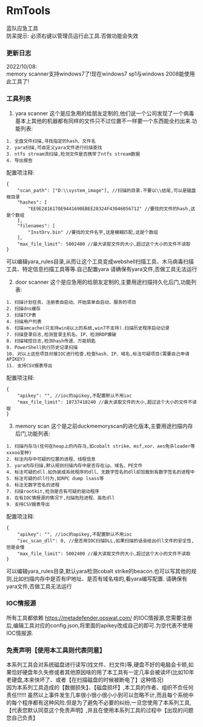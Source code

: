 # RmTools
蓝队应急工具  
防呆提示: 必须右键以管理员运行此工具.否做功能会失效

### 更新日志
2022/10/08:  
memory scanner支持windows7了!现在windows7 sp1与windows 2008能使用此工具了!  

### 工具列表
1. yara scanner
这个是应急用的给朋友定制的,他们说一个公司发现了一个病毒基本上其他的机器都有同样的文件只不过位置不一样要一个东西能全扫出来.功能列表:
```
1. 全盘文件扫描,寻找指定的hash、文件名
2. yara扫描,可自定义yara文件进行扫描查找
3. ntfs stream流扫描,检测文件是否携带了ntfs stream数据
4. 导出报告
```
配置项注释:
```
{
    "scan_path": ["D:\\system_image"], //扫描的目录.不要以\\结尾,可以是磁盘根目录
    "hashes": [
        "EE9E2816170E9441690EBEE28324F43046056712" //要找的文件的hash,这是个数组
    ],
    "filenames": [
        "InstDrv.bin" //要找的文件名字,这是模糊匹配,这是个数组
    ],
	"max_file_limit": 5002400 //最大读取文件的大小,超过这个大小的文件不读取
}
```
可以编辑yara_rules目录,从而让这个工具变成webshell扫描工具、木马病毒扫描工具、特定信息扫描工具等等.自己配置yara
请确保有yara文件,否做工具无法运行

2. door scanner
这个是应急用的给朋友定制的,主要用途扫描持久化后门,功能列表:
```
1. 扫描计划任务、注册表自启动、开始菜单自启动、服务的项目
2. 扫描dns缓存
3. 扫描TCP表
4. 扫描用户列表
6. 扫描amcache(只支持win8以上的系统,win7不支持).扫描历史程序启动记录
7. 扫描登录日志,检测登录主机名、IP、检测RDP爆破
8. 扫描域控日志,检测hash传递、万能钥匙
9. PowerShell执行历史记录扫描
10. 对以上这些项目对接IOC进行检查,检查hash、IP、域名,标注可疑项目(需要自己申请APIKEY)
11. 支持CSV报表导出
```
配置项注释:
```
{
    "apikey": "", //ioc的apikey,不配置默认不用ioc
    "max_file_limit": 10737418240 //最大读取文件的大小,超过这个大小的文件不读取
}
```
3. memory scan
这个是之前duckmemoryscan的进化版本,主要用途扫描内存后门,功能列表:
```
1. 扫描内存马(任何在heap上的内存马,如cobalt strike、msf,xor、aes免杀loader等xxxoo变种)
2. 标注内存中可疑的位置的进程、线程信息
3. yara内存扫描,默认规则扫描内存中是否存在ip、域名、PE文件
4. 标注可疑的dll.如伪装成系统程序的dll、无数字签名的dll却加载到有数字签名的进程中
5. 标注可疑的dll行为,如RPC dump lsass等
6. 标注无数字签名的进程
7. 扫描rootkit,检测是否有可疑的驱动程序
8. 在有IOC情报源的情况下,扫描危险进程、高危dll
9. 支持CSV报表导出
```
配置项注释:
```
{
    "apikey": "", //ioc的apikey,不配置默认不用ioc
	"ioc_scan_dll": 0, //是否用IOC扫描DLL,如果扫描的话会给出dll文件的安全性,但是会慢
    "max_file_limit": 5002400 //最大读取文件的大小,超过这个大小的文件不读取
}

```
可以编辑yara_rules目录,默认yara检测cobalt strike的beacon.也可以写其他的规则,比如扫描内存中是否有IP地址、是否有域名啥的,看yara编写配置.
请确保有yara文件,否做工具无法运行

### IOC情报源
所有工具都依赖 https://metadefender.opswat.com/ 的IOC情报源,您需要注册后,编辑工具对应的config.json,将里面的apikey改成自己的即可.为空代表不使用IOC情报源.

### 免责声明【使用本工具则代表同意】
本系列工具会对系统磁盘进行读写(找文件、扫文件)等,硬盘不好的电脑会卡顿,如果恰好硬盘年久失修或者其他原因啥的用了本工具有一定几率会被读坏(比如10年老硬盘,本来快坏了、或者【在扫描磁盘的时候被断电了】这种情况)  
因为本系列工具造成的【数据损失】、【磁盘损坏】,本工具的作者、组织不负任何责任!!!!!!
虽然以上事件发生几率很小很小很小小到可以忽略不计,而且每个系统中的每个程序都有这种风险.但是为了避免不必要的纠纷,一旦您使用了本系列工具,【代表您默认同意这个免责声明】,并且在使用本系列工具的过程中【出现的问题您自己负责】
